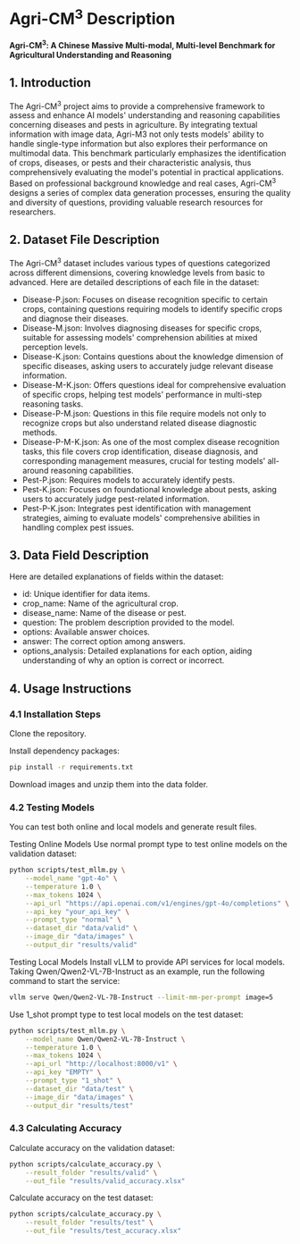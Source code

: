 # Agri-CM<sup>3</sup> Description

**Agri-CM<sup>3</sup>: A Chinese Massive Multi-modal, Multi-level Benchmark for Agricultural Understanding and Reasoning**

## 1. Introduction

The Agri-CM<sup>3</sup> project aims to provide a comprehensive framework to assess and enhance AI models' understanding and reasoning capabilities concerning diseases and pests in agriculture. By integrating textual information with image data, Agri-M3 not only tests models' ability to handle single-type information but also explores their performance on multimodal data. This benchmark particularly emphasizes the identification of crops, diseases, or pests and their characteristic analysis, thus comprehensively evaluating the model's potential in practical applications. Based on professional background knowledge and real cases, Agri-CM<sup>3</sup> designs a series of complex data generation processes, ensuring the quality and diversity of questions, providing valuable research resources for researchers. 

## 2. Dataset File Description 

The Agri-CM<sup>3</sup> dataset includes various types of questions categorized across different dimensions, covering knowledge levels from basic to advanced. Here are detailed descriptions of each file in the dataset: 

- Disease-P.json: Focuses on disease recognition specific to certain crops, containing questions requiring models to identify specific crops and diagnose their diseases. 
- Disease-M.json: Involves diagnosing diseases for specific crops, suitable for assessing models' comprehension abilities at mixed perception levels. 
- Disease-K.json: Contains questions about the knowledge dimension of specific diseases, asking users to accurately judge relevant disease information. 
- Disease-M-K.json: Offers questions ideal for comprehensive evaluation of specific crops, helping test models' performance in multi-step reasoning tasks. 
- Disease-P-M.json: Questions in this file require models not only to recognize crops but also understand related disease diagnostic methods. 
- Disease-P-M-K.json: As one of the most complex disease recognition tasks, this file covers crop identification, disease diagnosis, and corresponding management measures, crucial for testing models' all-around reasoning capabilities. 
- Pest-P.json: Requires models to accurately identify pests. 
- Pest-K.json: Focuses on foundational knowledge about pests, asking users to accurately judge pest-related information. 
- Pest-P-K.json: Integrates pest identification with management strategies, aiming to evaluate models' comprehensive abilities in handling complex pest issues.

## 3. Data Field Description

Here are detailed explanations of fields within the dataset: 

- id: Unique identifier for data items. 
- crop_name: Name of the agricultural crop. 
- disease_name: Name of the disease or pest. 
- question: The problem description provided to the model. 
- options: Available answer choices. 
- answer: The correct option among answers. 
- options_analysis: Detailed explanations for each option, aiding understanding of why an option is correct or incorrect. 

## 4. Usage Instructions 

### 4.1 Installation Steps 

Clone the repository.

Install dependency packages: 

```bash
pip install -r requirements.txt 
```

Download images and unzip them into the data folder. 

### 4.2 Testing Models

You can test both online and local models and generate result files. 

Testing Online Models Use normal prompt type to test online models on the validation dataset:

```bash
python scripts/test_mllm.py \
    --model_name "gpt-4o" \
    --temperature 1.0 \
    --max_tokens 1024 \
    --api_url "https://api.openai.com/v1/engines/gpt-4o/completions" \
    --api_key "your_api_key" \
    --prompt_type "normal" \
    --dataset_dir "data/valid" \
    --image_dir "data/images" \
    --output_dir "results/valid"
```

Testing Local Models Install vLLM to provide API services for local models. Taking Qwen/Qwen2-VL-7B-Instruct as an example, run the following command to start the service: 

```bash
vllm serve Qwen/Qwen2-VL-7B-Instruct --limit-mm-per-prompt image=5
```

Use 1_shot prompt type to test local models on the test dataset: 

```bash
python scripts/test_mllm.py \
    --model_name Qwen/Qwen2-VL-7B-Instruct \
    --temperature 1.0 \
    --max_tokens 1024 \
    --api_url "http://localhost:8000/v1" \
    --api_key "EMPTY" \
    --prompt_type "1_shot" \
    --dataset_dir "data/test" \
    --image_dir "data/images" \
    --output_dir "results/test"
```

### 4.3 Calculating Accuracy
Calculate accuracy on the validation dataset:

```bash
python scripts/calculate_accuracy.py \
    --result_folder "results/valid" \
    --out_file "results/valid_accuracy.xlsx"
```

Calculate accuracy on the test dataset:

```bash
python scripts/calculate_accuracy.py \
    --result_folder "results/test" \
    --out_file "results/test_accuracy.xlsx"
```

<!-- ## 5. Application Process

For researchers and institutions wishing to participate in the Agri-M3 project and utilize its resources, please follow the formal application process outlined below:

1. **Prepare Required Materials**: Applicants should prepare the following documents:
   - A copy of the identity document of applicants with mid-to-senior professional titles from universities, research institutes, or enterprises.
   - A scanned copy of the signed cooperation agreement, ensuring that all necessary information is complete and accurate.
2. **Submit the Application**: Send all the prepared materials to the designated email address: [jiangjingchi@hit.edu.cn](mailto:jiangjingchi@hit.edu.cn). Please indicate "Agri-M3 Project Application - [Your Name or Institution's Name]" in the subject line of the email for quick identification and processing of your application.

Please note that only applications providing complete materials as required will be considered. Once your application is received, relevant staff will review it and contact you within a certain period to confirm the next steps or provide further information requirements. Thank you for your interest in and support of the Agri-M3 project! -->